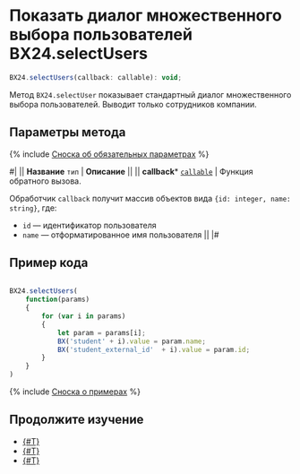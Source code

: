 # Показать диалог множественного выбора пользователей BX24.selectUsers

```js
BX24.selectUsers(callback: callable): void;
```

Метод `BX24.selectUser` показывает стандартный диалог множественного выбора пользователей. Выводит только сотрудников компании.

## Параметры метода

{% include [Сноска об обязательных параметрах](../../../_includes/required.md) %}

#|
|| **Название**
`тип` | **Описание** ||
|| **callback***
[`callable`](../../../api-reference/data-types.md) | Функция обратного вызова.

Обработчик `callback` получит массив объектов вида `{id: integer, name: string}`, где: 
- `id` — идентификатор пользователя
- `name` — отформатированное имя пользователя ||
|#

## Пример кода

```js

BX24.selectUsers(
    function(params)
    {
        for (var i in params)
        {
            let param = params[i];
            BX('student' + i).value = param.name;
            BX('student_external_id'  + i).value = param.id;
        }
    }
)
```

{% include [Сноска о примерах](../../../_includes/examples.md) %}

## Продолжите изучение

- [{#T}](./bx24-select-user.md)
- [{#T}](./bx24-select-access.md)
- [{#T}](./bx24-select-crm.md)